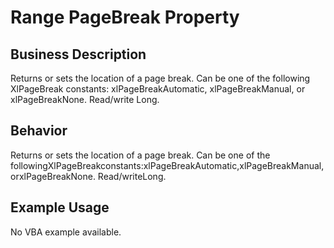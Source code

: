 # Range PageBreak Property

## Business Description
Returns or sets the location of a page break. Can be one of the following XlPageBreak constants: xlPageBreakAutomatic, xlPageBreakManual, or xlPageBreakNone. Read/write Long.

## Behavior
Returns or sets the location of a page break. Can be one of the followingXlPageBreakconstants:xlPageBreakAutomatic,xlPageBreakManual, orxlPageBreakNone. Read/writeLong.

## Example Usage
No VBA example available.